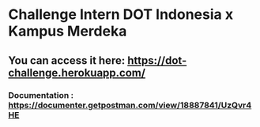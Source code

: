 # Challenge Intern DOT Indonesia x Kampus Merdeka
## You can access it here: https://dot-challenge.herokuapp.com/  
### Documentation : https://documenter.getpostman.com/view/18887841/UzQvr4HE

